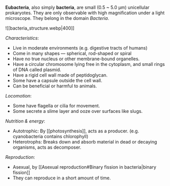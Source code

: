 **Eubacteria**, also simply **bacteria**, are small (0.5 ~ 5.0 µm) <span class="hi-green">unicellular prokaryotes</span>. They are only observable with high magnification under a light microscope. They belong in the domain *Bacteria*.

![[bacteria_structure.webp|400]]

*Characteristics*:
- Live in <span class="hi-green">moderate environments</spanN> (e.g. digestive tracts of humans)
- Come in many shapes — <span class="hi-blue">spherical, rod-shaped or spiral</span>
- Have <span class="hi-green">no true nucleus or other membrane-bound organelles</span>.
- Have a <span class="hi-blue">circular chromosome</span> lying free in the cytoplasm, and small rings of DNA called <span class="hi-blue">plasmid</span>.
- Have a rigid cell wall made of <span class="hi-blue">peptidoglycan</span>.
- Some have a <span class="hi-blue">capsule</span> outside the cell wall.
- Can be <span class="hi-green">beneficial or harmful</span> to animals.

*Locomotion*:
- Some have <span class="hi-blue">flagella</span> or cilia for movement.
- Some secrete a slime layer and ooze over surfaces like slugs.

*Nutrition & energy*:
- <span class="hi-blue">Autotrophic</span>: By [[photosynthesis]], acts as a producer.
  (e.g. cyanobacteria contains chlorophyll)
- <span class="hi-blue">Heterotrophs</span>: Breaks down and absorb material in dead or decaying organisms, acts as decomposer.

*Reproduction*:
- <span class="hi-blue">Asexual</span>, by [[Asexual reproduction#Binary fission in bacteria|binary fission]]
- They can reproduce in a short amount of time.
